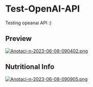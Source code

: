 # Test-OpenAI-API
Testing opeanai API :)
## Preview
[![Anotaci-n-2023-06-08-090402.png](https://i.postimg.cc/9f4bCQj0/Anotaci-n-2023-06-08-090402.png)](https://postimg.cc/PLjYMhJn)

## Nutritional Info
[![Anotaci-n-2023-06-08-090905.png](https://i.postimg.cc/MpswgdWx/Anotaci-n-2023-06-08-090905.png)](https://postimg.cc/0zJhwGMH)
